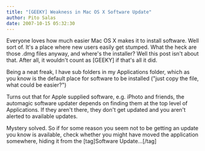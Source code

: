 ```yaml
---
title: "[GEEKY] Weakness in Mac OS X Software Update"
author: Pito Salas
date: 2007-10-15 05:32:30
---
```



Everyone loves how much easier Mac OS X makes it to install software. Well
sort of. It's a place where new users easily get stumped. What the heck are
those .dmg files anyway, and where's the installer? Well this post isn't about
that. After all, it wouldn't count as [GEEKY] if that's all it did.

Being a neat freak, I have sub folders in my Applications folder, which as you
know is the default place for software to be installed ("just copy the file,
what could be easier?")

Turns out that for Apple supplied software, e.g. iPhoto and friends, the
automagic software updater depends on finding them at the top level of
Applications. If they aren't there, they don't get updated and you aren't
alerted to available updates.

Mystery solved. So if for some reason you seem not to be getting an update you
know is available, check whether you might have moved the application
somewhere, hiding it from the [tag]Software Update…[/tag]


